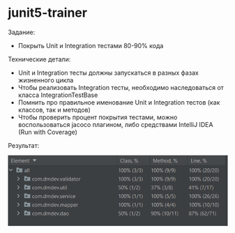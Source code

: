 # junit5-trainer

Задание:
- Покрыть Unit и Integration тестами 80-90% кода

Технические детали:
- Unit и Integration тесты должны запускаться в разных фазах жизненного цикла
- Чтобы реализовать Integration тесты, необходимо наследоваться от класса IntegrationTestBase
- Помнить про правильное именование Unit и Integration тестов (как классов, так и методов)
- Чтобы проверить процент покрытия тестами, можно воспользоваться jacoco плагином, либо средствами IntelliJ IDEA (Run with Coverage)

Результат:

![img.png](img.png)